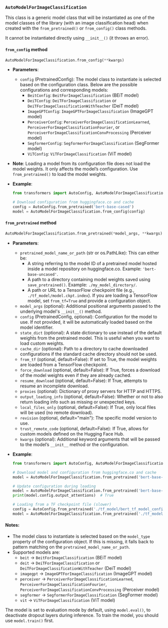 
### `AutoModelForImageClassification` 

This class is a generic model class that will be instantiated as one of the model classes of the library (with an image classification head) when created with the `from_pretrained()` or `from_config()` class methods.

It cannot be instantiated directly using `__init__()` (it throws an error).

#### `from_config` method
```python
AutoModelForImageClassification.from_config(**kwargs)
```

- **Parameters**:
  - `config` (PretrainedConfig): The model class to instantiate is selected based on the configuration class. Below are the possible configurations and corresponding models:
    - `BeitConfig`: `BeitForImageClassification` (BEiT model)
    - `DeiTConfig`: `DeiTForImageClassification` or `DeiTForImageClassificationWithTeacher` (DeiT model)
    - `ImageGPTConfig`: `ImageGPTForImageClassification` (ImageGPT model)
    - `PerceiverConfig`: `PerceiverForImageClassificationLearned`, `PerceiverForImageClassificationFourier`, or `PerceiverForImageClassificationConvProcessing` (Perceiver model)
    - `SegformerConfig`: `SegformerForImageClassification` (SegFormer model)
    - `ViTConfig`: `ViTForImageClassification` (ViT model)

- **Note**: Loading a model from its configuration file does not load the model weights. It only affects the model’s configuration. Use `from_pretrained()` to load the model weights.

- **Example**:
  ```python
  from transformers import AutoConfig, AutoModelForImageClassification

  # Download configuration from huggingface.co and cache
  config = AutoConfig.from_pretrained('bert-base-cased')
  model = AutoModelForImageClassification.from_config(config)
  ```

#### `from_pretrained` method
```python
AutoModelForImageClassification.from_pretrained(*model_args, **kwargs)
```

- **Parameters**:
  - `pretrained_model_name_or_path` (str or os.PathLike): This can either be:
    - A string referring to the model ID of a pretrained model hosted inside a model repository on huggingface.co. Example: `'bert-base-uncased'`.
    - A path to a directory containing model weights saved using `save_pretrained()`. Example: `./my_model_directory/`.
    - A path or URL to a TensorFlow checkpoint file (e.g., `./tf_model/model.ckpt.index`). If you are loading a TensorFlow model, set `from_tf=True` and provide a configuration object.
  - `model_args` (optional): Additional positional arguments passed to the underlying model's `__init__()` method.
  - `config` (PretrainedConfig, optional): Configuration for the model to use. If not provided, it will be automatically loaded based on the model identifier.
  - `state_dict` (optional): A state dictionary to use instead of the default weights from the pretrained model. This is useful when you want to load custom weights.
  - `cache_dir` (optional): Path to a directory to cache downloaded configurations if the standard cache directory should not be used.
  - `from_tf` (optional, default=False): If set to True, the model weights are loaded from a TensorFlow checkpoint.
  - `force_download` (optional, default=False): If True, forces a download of the model weights even if they are already cached.
  - `resume_download` (optional, default=False): If True, attempts to resume an incomplete download.
  - `proxies` (optional): Dictionary of proxy servers for HTTP and HTTPS.
  - `output_loading_info` (optional, default=False): Whether or not to also return loading info such as missing or unexpected keys.
  - `local_files_only` (optional, default=False): If True, only local files will be used (no remote download).
  - `revision` (optional, default="main"): The specific model version to use.
  - `trust_remote_code` (optional, default=False): If True, allows for custom models defined on the Hugging Face Hub.
  - `kwargs` (optional): Additional keyword arguments that will be passed to the model’s `__init__` method or the configuration.

- **Example**:
  ```python
  from transformers import AutoConfig, AutoModelForImageClassification

  # Download model and configuration from huggingface.co and cache
  model = AutoModelForImageClassification.from_pretrained('bert-base-cased')

  # Update configuration during loading
  model = AutoModelForImageClassification.from_pretrained('bert-base-cased', output_attentions=True)
  print(model.config.output_attentions)  # True

  # Loading from a TF checkpoint file (slower)
  config = AutoConfig.from_pretrained('./tf_model/bert_tf_model_config.json')
  model = AutoModelForImageClassification.from_pretrained('./tf_model/bert_tf_checkpoint.ckpt.index', from_tf=True, config=config)
  ```

#### Notes:
- The model class to instantiate is selected based on the `model_type` property of the configuration object. If this is missing, it falls back to pattern matching on the `pretrained_model_name_or_path`.
- Supported models are:
  - `beit` -> `BeitForImageClassification` (BEiT model)
  - `deit` -> `DeiTForImageClassification` or `DeiTForImageClassificationWithTeacher` (DeiT model)
  - `imagegpt` -> `ImageGPTForImageClassification` (ImageGPT model)
  - `perceiver` -> `PerceiverForImageClassificationLearned`, `PerceiverForImageClassificationFourier`, `PerceiverForImageClassificationConvProcessing` (Perceiver model)
  - `segformer` -> `SegformerForImageClassification` (SegFormer model)
  - `vit` -> `ViTForImageClassification` (ViT model)

The model is set to evaluation mode by default, using `model.eval()`, to deactivate dropout layers during inference. To train the model, you should use `model.train()` first.